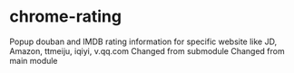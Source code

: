 # chrome-rating
Popup douban and IMDB rating information for specific website like JD, Amazon, ttmeiju, iqiyi, v.qq.com
Changed from submodule
Changed from main module
